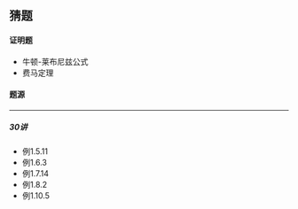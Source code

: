 ## 猜题

#### 证明题

- 牛顿-莱布尼兹公式
- 费马定理

#### 题源

---

##### 30讲

- 例1.5.11
- 例1.6.3
- 例1.7.14
-  例1.8.2
-  例1.10.5
